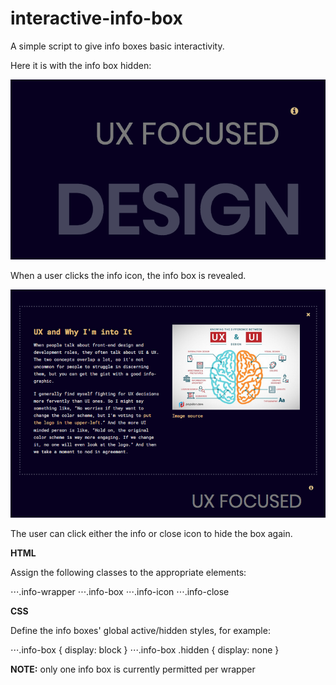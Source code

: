 # interactive-info-box

A simple script to give info boxes basic interactivity.

Here it is with the info box hidden:

![alt text](images/hide.png "info box hidden")

When a user clicks the info icon, the info box is revealed.

![alt text](images/show.png "info box visible")

The user can click either the info or close icon to hide the box again. 

**HTML**

Assign the following classes to the appropriate elements:

⋅⋅⋅.info-wrapper
⋅⋅⋅.info-box
⋅⋅⋅.info-icon
⋅⋅⋅.info-close

**CSS**

Define the info boxes' global active/hidden styles, for example:

⋅⋅⋅.info-box { display: block }
⋅⋅⋅.info-box .hidden { display: none }

**NOTE:** only one info box is currently permitted per wrapper